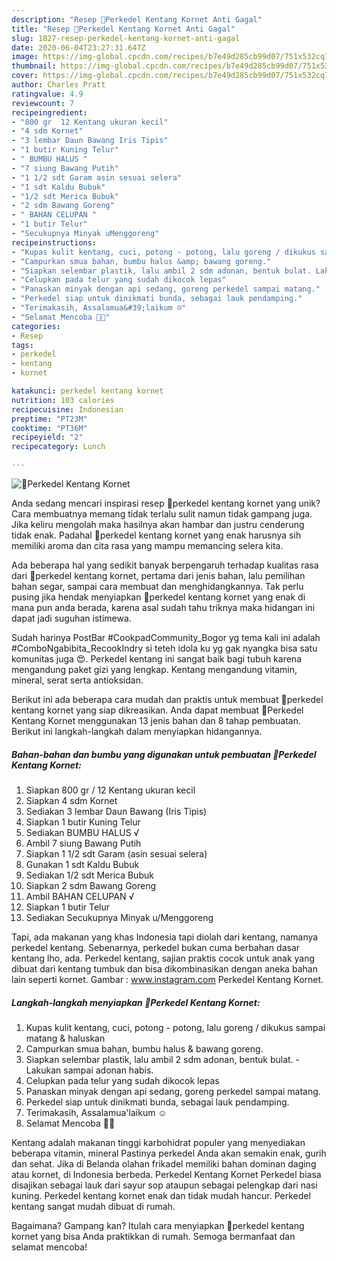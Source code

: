 ```yaml
---
description: "Resep 🌺Perkedel Kentang Kornet Anti Gagal"
title: "Resep 🌺Perkedel Kentang Kornet Anti Gagal"
slug: 1827-resep-perkedel-kentang-kornet-anti-gagal
date: 2020-06-04T23:27:31.647Z
image: https://img-global.cpcdn.com/recipes/b7e49d285cb99d07/751x532cq70/🌺perkedel-kentang-kornet-foto-resep-utama.jpg
thumbnail: https://img-global.cpcdn.com/recipes/b7e49d285cb99d07/751x532cq70/🌺perkedel-kentang-kornet-foto-resep-utama.jpg
cover: https://img-global.cpcdn.com/recipes/b7e49d285cb99d07/751x532cq70/🌺perkedel-kentang-kornet-foto-resep-utama.jpg
author: Charles Pratt
ratingvalue: 4.9
reviewcount: 7
recipeingredient:
- "800 gr  12 Kentang ukuran kecil"
- "4 sdm Kornet"
- "3 lembar Daun Bawang Iris Tipis"
- "1 butir Kuning Telur"
- " BUMBU HALUS "
- "7 siung Bawang Putih"
- "1 1/2 sdt Garam asin sesuai selera"
- "1 sdt Kaldu Bubuk"
- "1/2 sdt Merica Bubuk"
- "2 sdm Bawang Goreng"
- " BAHAN CELUPAN "
- "1 butir Telur"
- "Secukupnya Minyak uMenggoreng"
recipeinstructions:
- "Kupas kulit kentang, cuci, potong - potong, lalu goreng / dikukus sampai matang &amp; haluskan"
- "Campurkan smua bahan, bumbu halus &amp; bawang goreng."
- "Siapkan selembar plastik, lalu ambil 2 sdm adonan, bentuk bulat. Lakukan sampai adonan habis."
- "Celupkan pada telur yang sudah dikocok lepas"
- "Panaskan minyak dengan api sedang, goreng perkedel sampai matang."
- "Perkedel siap untuk dinikmati bunda, sebagai lauk pendamping."
- "Terimakasih, Assalamua&#39;laikum ☺"
- "Selamat Mencoba 👌🏻"
categories:
- Resep
tags:
- perkedel
- kentang
- kornet

katakunci: perkedel kentang kornet 
nutrition: 103 calories
recipecuisine: Indonesian
preptime: "PT23M"
cooktime: "PT36M"
recipeyield: "2"
recipecategory: Lunch

---
```



![🌺Perkedel Kentang Kornet](https://img-global.cpcdn.com/recipes/b7e49d285cb99d07/751x532cq70/🌺perkedel-kentang-kornet-foto-resep-utama.jpg)

Anda sedang mencari inspirasi resep 🌺perkedel kentang kornet yang unik? Cara membuatnya memang tidak terlalu sulit namun tidak gampang juga. Jika keliru mengolah maka hasilnya akan hambar dan justru cenderung tidak enak. Padahal 🌺perkedel kentang kornet yang enak harusnya sih memiliki aroma dan cita rasa yang mampu memancing selera kita.

Ada beberapa hal yang sedikit banyak berpengaruh terhadap kualitas rasa dari 🌺perkedel kentang kornet, pertama dari jenis bahan, lalu pemilihan bahan segar, sampai cara membuat dan menghidangkannya. Tak perlu pusing jika hendak menyiapkan 🌺perkedel kentang kornet yang enak di mana pun anda berada, karena asal sudah tahu triknya maka hidangan ini dapat jadi suguhan istimewa.

Sudah harinya PostBar #CookpadCommunity_Bogor yg tema kali ini adalah #ComboNgabibita_RecookIndry si teteh idola ku yg gak nyangka bisa satu komunitas juga 😍. Perkedel kentang ini sangat baik bagi tubuh karena mengandung paket gizi yang lengkap. Kentang mengandung vitamin, mineral, serat serta antioksidan.


Berikut ini ada beberapa cara mudah dan praktis untuk membuat 🌺perkedel kentang kornet yang siap dikreasikan. Anda dapat membuat 🌺Perkedel Kentang Kornet menggunakan 13 jenis bahan dan 8 tahap pembuatan. Berikut ini langkah-langkah dalam menyiapkan hidangannya.

<!--inarticleads1-->

##### Bahan-bahan dan bumbu yang digunakan untuk pembuatan 🌺Perkedel Kentang Kornet:

1. Siapkan 800 gr / 12 Kentang ukuran kecil
1. Siapkan 4 sdm Kornet
1. Sediakan 3 lembar Daun Bawang (Iris Tipis)
1. Siapkan 1 butir Kuning Telur
1. Sediakan  BUMBU HALUS √
1. Ambil 7 siung Bawang Putih
1. Siapkan 1 1/2 sdt Garam (asin sesuai selera)
1. Gunakan 1 sdt Kaldu Bubuk
1. Sediakan 1/2 sdt Merica Bubuk
1. Siapkan 2 sdm Bawang Goreng
1. Ambil  BAHAN CELUPAN √
1. Siapkan 1 butir Telur
1. Sediakan Secukupnya Minyak u/Menggoreng


Tapi, ada makanan yang khas Indonesia tapi diolah dari kentang, namanya perkedel kentang. Sebenarnya, perkedel bukan cuma berbahan dasar kentang lho, ada. Perkedel kentang, sajian praktis cocok untuk anak yang dibuat dari kentang tumbuk dan bisa dikombinasikan dengan aneka bahan lain seperti kornet. Gambar : www.instagram.com Perkedel Kentang Kornet. 

<!--inarticleads2-->

##### Langkah-langkah menyiapkan 🌺Perkedel Kentang Kornet:

1. Kupas kulit kentang, cuci, potong - potong, lalu goreng / dikukus sampai matang &amp; haluskan
1. Campurkan smua bahan, bumbu halus &amp; bawang goreng.
1. Siapkan selembar plastik, lalu ambil 2 sdm adonan, bentuk bulat. - Lakukan sampai adonan habis.
1. Celupkan pada telur yang sudah dikocok lepas
1. Panaskan minyak dengan api sedang, goreng perkedel sampai matang.
1. Perkedel siap untuk dinikmati bunda, sebagai lauk pendamping.
1. Terimakasih, Assalamua&#39;laikum ☺
1. Selamat Mencoba 👌🏻


Kentang adalah makanan tinggi karbohidrat populer yang menyediakan beberapa vitamin, mineral Pastinya perkedel Anda akan semakin enak, gurih dan sehat. Jika di Belanda olahan frikadel memiliki bahan dominan daging atau kornet, di Indonesia berbeda. Perkedel Kentang Kornet Perkedel biasa disajikan sebagai lauk dari sayur sop ataupun sebagai pelengkap dari nasi kuning. Perkedel kentang kornet enak dan tidak mudah hancur. Perkedel kentang sangat mudah dibuat di rumah. 

Bagaimana? Gampang kan? Itulah cara menyiapkan 🌺perkedel kentang kornet yang bisa Anda praktikkan di rumah. Semoga bermanfaat dan selamat mencoba!
